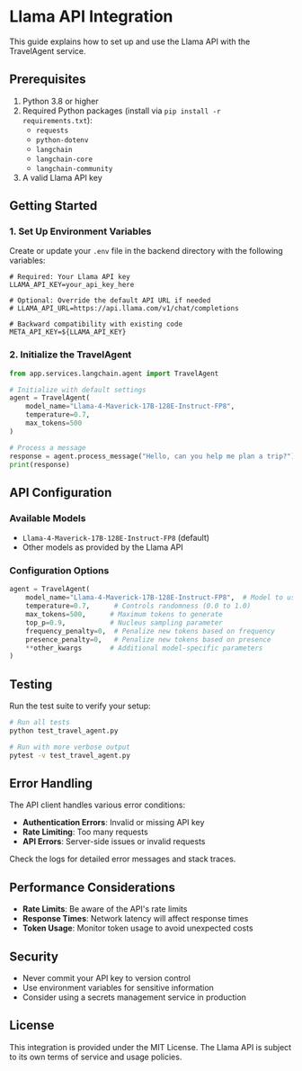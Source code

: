 # Llama API Integration

This guide explains how to set up and use the Llama API with the TravelAgent service.

## Prerequisites

1. Python 3.8 or higher
2. Required Python packages (install via `pip install -r requirements.txt`):
   - `requests`
   - `python-dotenv`
   - `langchain`
   - `langchain-core`
   - `langchain-community`
3. A valid Llama API key

## Getting Started

### 1. Set Up Environment Variables

Create or update your `.env` file in the backend directory with the following variables:

```env
# Required: Your Llama API key
LLAMA_API_KEY=your_api_key_here

# Optional: Override the default API URL if needed
# LLAMA_API_URL=https://api.llama.com/v1/chat/completions

# Backward compatibility with existing code
META_API_KEY=${LLAMA_API_KEY}
```

### 2. Initialize the TravelAgent

```python
from app.services.langchain.agent import TravelAgent

# Initialize with default settings
agent = TravelAgent(
    model_name="Llama-4-Maverick-17B-128E-Instruct-FP8",
    temperature=0.7,
    max_tokens=500
)

# Process a message
response = agent.process_message("Hello, can you help me plan a trip?")
print(response)
```

## API Configuration

### Available Models

- `Llama-4-Maverick-17B-128E-Instruct-FP8` (default)
- Other models as provided by the Llama API

### Configuration Options

```python
agent = TravelAgent(
    model_name="Llama-4-Maverick-17B-128E-Instruct-FP8",  # Model to use
    temperature=0.7,      # Controls randomness (0.0 to 1.0)
    max_tokens=500,      # Maximum tokens to generate
    top_p=0.9,           # Nucleus sampling parameter
    frequency_penalty=0,  # Penalize new tokens based on frequency
    presence_penalty=0,   # Penalize new tokens based on presence
    **other_kwargs       # Additional model-specific parameters
)
```

## Testing

Run the test suite to verify your setup:

```bash
# Run all tests
python test_travel_agent.py

# Run with more verbose output
pytest -v test_travel_agent.py
```

## Error Handling

The API client handles various error conditions:

- **Authentication Errors**: Invalid or missing API key
- **Rate Limiting**: Too many requests
- **API Errors**: Server-side issues or invalid requests

Check the logs for detailed error messages and stack traces.

## Performance Considerations

- **Rate Limits**: Be aware of the API's rate limits
- **Response Times**: Network latency will affect response times
- **Token Usage**: Monitor token usage to avoid unexpected costs

## Security

- Never commit your API key to version control
- Use environment variables for sensitive information
- Consider using a secrets management service in production

## License

This integration is provided under the MIT License. The Llama API is subject to its own terms of service and usage policies.

